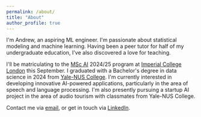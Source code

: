 ```yaml
---
permalink: /about/
title: "About"
author_profile: true
---
```

I'm Andrew, an aspiring ML engineer. I'm passionate about statistical modeling and machine learning. Having been a peer tutor for half of my undergraduate education, I've also discovered a love for teaching.

I'll be matriculating to the [MSc AI](https://www.imperial.ac.uk/computing/prospective-students/courses/pg/mai/) 2024/25 program at [Imperial College London](https://www.imperial.ac.uk/) this September. I graduated with a Bachelor's degree in data science in 2024 from [Yale-NUS College](https://www.yale-nus.edu.sg/). I'm currently interested in developing innovative AI-powered applications, particularly in the area of speech and language processing. I'm also presently pursuing a startup AI project in the area of audio tourism with classmates from Yale-NUS College. 

Contact me via [email](mailto:andrewsiow18@gmail.com), or get in touch via [LinkedIn](https://linkedin.com/in/andrew-siow/). 